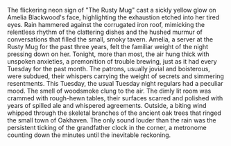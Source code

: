 The flickering neon sign of "The Rusty Mug" cast a sickly yellow glow on Amelia Blackwood's face, highlighting the exhaustion etched into her tired eyes.  Rain hammered against the corrugated iron roof, mimicking the relentless rhythm of the clattering dishes and the hushed murmur of conversations that filled the small, smoky tavern.  Amelia, a server at the Rusty Mug for the past three years, felt the familiar weight of the night pressing down on her.  Tonight, more than most, the air hung thick with unspoken anxieties, a premonition of trouble brewing, just as it had every Tuesday for the past month.  The patrons, usually jovial and boisterous, were subdued, their whispers carrying the weight of secrets and simmering resentments. This Tuesday, the usual Tuesday night regulars had a peculiar mood. The smell of woodsmoke clung to the air.  The dimly lit room was crammed with rough-hewn tables, their surfaces scarred and polished with years of spilled ale and whispered agreements.  Outside, a biting wind whipped through the skeletal branches of the ancient oak trees that ringed the small town of Oakhaven.  The only sound louder than the rain was the persistent ticking of the grandfather clock in the corner, a metronome counting down the minutes until the inevitable reckoning.
